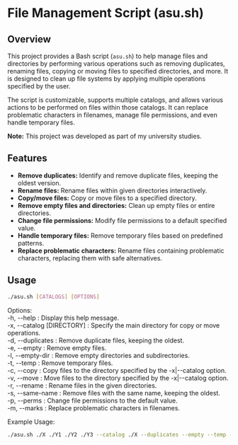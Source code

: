 # File Management Script (asu.sh)

## Overview
This project provides a Bash script (`asu.sh`) to help manage files and directories by performing various operations such as removing duplicates, renaming files, copying or moving files to specified directories, and more. It is designed to clean up file systems by applying multiple operations specified by the user.

The script is customizable, supports multiple catalogs, and allows various actions to be performed on files within those catalogs. It can replace problematic characters in filenames, manage file permissions, and even handle temporary files.

**Note:** This project was developed as part of my university studies.

## Features
- **Remove duplicates:** Identify and remove duplicate files, keeping the oldest version.
- **Rename files:** Rename files within given directories interactively.
- **Copy/move files:** Copy or move files to a specified directory.
- **Remove empty files and directories:** Clean up empty files or entire directories.
- **Change file permissions:** Modify file permissions to a default specified value.
- **Handle temporary files:** Remove temporary files based on predefined patterns.
- **Replace problematic characters:** Rename files containing problematic characters, replacing them with safe alternatives.
  
## Usage
```bash
./asu.sh [CATALOGS] [OPTIONS]
```

Options:\
-h, --help : Display this help message.\
-x, --catalog [DIRECTORY] : Specify the main directory for copy or move operations.\
-d, --duplicates : Remove duplicate files, keeping the oldest.\
-e, --empty : Remove empty files.\
-l, --empty-dir : Remove empty directories and subdirectories.\
-t, --temp : Remove temporary files.\
-c, --copy : Copy files to the directory specified by the -x|--catalog option.\
-v, --move : Move files to the directory specified by the -x|--catalog option.\
-r, --rename : Rename files in the given directories.\
-s, --same-name : Remove files with the same name, keeping the oldest.\
-p, --perms : Change file permissions to the default value.\
-m, --marks : Replace problematic characters in filenames.

Example Usage:
```bash
./asu.sh ./X ./Y1 ./Y2 ./Y3 --catalog ./X --duplicates --empty --temp --same-name --perms --copy --marks
```
